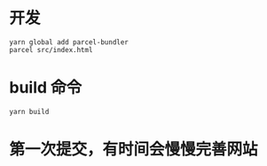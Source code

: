 # 开发

```
yarn global add parcel-bundler
parcel src/index.html

```

# build 命令

```
yarn build
```

# 第一次提交，有时间会慢慢完善网站
